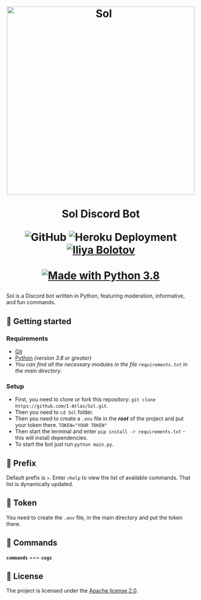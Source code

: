 <h1 align="center">
    <a href="https://github.com/I-Atlas/Sol">
        <img src="https://imgur.com/fhaWUrE.png" width="500" alt="Sol">
            </a>
                <br>
                    <br>
                        Sol Discord Bot

![GitHub](https://img.shields.io/github/license/I-Atlas/sol?style=flat-square)
![Heroku Deployment](https://img.shields.io/badge/heroku-deployment-%236762a5?style=flat-square&logo=appveyor)
[![Iliya Bolotov](https://img.shields.io/badge/iliya-bolotov-%23ff6f61?style=flat-square&logo=appveyor)](https://github.com/I-Atlas)
                    <br>
                <br>
            <a href="https://www.python.org/downloads/">
        <img src="https://img.shields.io/badge/Made%20With-Python%203.8-blue.svg?style=for-the-badge" alt="Made with Python 3.8">
    </a>
</h1>

Sol is a Discord bot written in Python, featuring moderation, informative, and fun commands.

## 🚀 Getting started
### Requirements
- [Git](https://git-scm.com/downloads)
- [Python](https://nodejs.org/en/download/) _(version 3.8 or greater)_
- *You can find all the necessary modules in the file `requirements.txt` in the main directory.*

### Setup
- First, you need to clone or fork this repository: `git clone https://github.com/I-Atlas/Sol.git`.
- Then you need to `cd Sol` folder.
- Then you need to create a `.env` file in the ***root*** of the project and put your token there. `TOKEN="YOUR TOKEN"`
- Then start the terminal and enter `pip install -r requirements.txt` - this will install dependencies.
- To start the bot just run `python main.py`.

## 🔖 Prefix
Default prefix is `>`. Enter `>help` to view the list of available commands. That list is dynamically updated.

## 🔑 Token
You need to create the `.env` file, in the main directory and put the token there.

## 🔮 Commands
**`commands`** === **`cogs`**

## 📄 License

The project is licensed under the [Apache license 2.0](https://github.com/I-Atlas/sol/blob/master/LICENSE).